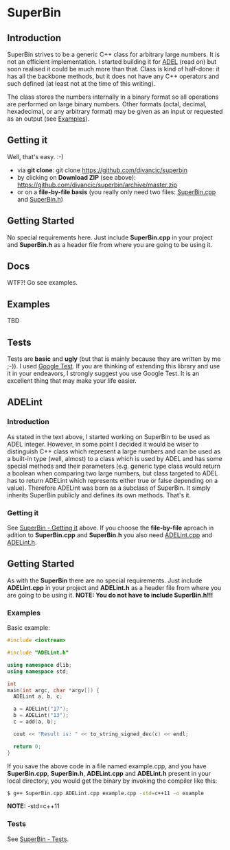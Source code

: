 # SuperBin

## Introduction

SuperBin strives to be a generic C++ class for arbitrary large numbers. It is not an efficient implementation. I started building it for [ADEL](https://github.com/divancic/superbin#adelint) (read on) but soon realised it could be much more than that. Class is kind of half-done: it has all the backbone methods, but it does not have any C++ operators and such defined (at least not at the time of this writing).

The class stores the numbers internally in a binary format so all operations are performed on large binary numbers. Other formats (octal, decimal, hexadecimal, or any arbitrary format) may be given as an input or requested as an output (see [Examples](https://github.com/divancic/superbin#examples)).

## Getting it

Well, that's easy. :-)

* via **git clone**: git clone https://github.com/divancic/superbin
* by clicking on **Download ZIP** (see above): https://github.com/divancic/superbin/archive/master.zip
* or on a **file-by-file basis** (you really only need two files: [SuperBin.cpp](https://raw.githubusercontent.com/divancic/superbin/master/SuperBin.cpp) and [SuperBin.h](https://raw.githubusercontent.com/divancic/superbin/master/SuperBin.h))

## Getting Started

No special requirements here. Just include **SuperBin.cpp** in your project and **SuperBin.h** as a header file from where you are going to be using it.

## Docs

WTF?! Go see examples.

## Examples

TBD

## Tests

Tests are **basic** and **ugly** (but that is mainly because they are written by me ;-)). I used [Google Test](https://github.com/google/googletest). If you are thinking of extending this library and use it in your endeavors, I strongly suggest you use Google Test. It is an excellent thing that may make your life easier.

## ADELint

### Introduction

As stated in the text above, I started working on SuperBin to be used as ADEL integer. However, in some point I decided it would be wiser to distinguish C++ class which represent a large numbers and can be used as a built-in type (well, almost) to a class which is used by ADEL and has some special methods and their parameters (e.g. generic type class would return a boolean when comparing two large numbers, but class targeted to ADEL has to return ADELint which represents either true or false depending on a value). Therefore ADELint was born as a subclass of SuperBin. It simply inherits SuperBin publicly and defines its own methods. That's it.

### Getting it

See [SuperBin - Getting it](https://github.com/divancic/superbin#getting-it) above. If you choose the **file-by-file** aproach in adition to **SuperBin.cpp** and **SuperBin.h** you also need [ADELint.cpp](https://raw.githubusercontent.com/divancic/superbin/master/ADELint.cpp) and [ADELint.h](https://raw.githubusercontent.com/divancic/superbin/master/ADELint.h).

## Getting Started

As with the **SuperBin** there are no special requirements. Just include **ADELint.cpp** in your project and **ADELint.h** as a header file from where you are going to be using it. **NOTE: You do not have to include SuperBin.h!!!**

### Examples
 
Basic example:

```cpp
#include <iostream>

#include "ADELint.h"

using namespace dlib;
using namespace std;

int
main(int argc, char *argv[]) {
  ADELint a, b, c;

  a = ADELint("17");
  b = ADELint("13");
  c = add(a, b);

  cout << "Result is: " << to_string_signed_dec(c) << endl;

  return 0;
}
```

If you save the above code in a file named example.cpp, and you have **SuperBin.cpp**, **SuperBin.h**, **ADELint.cpp** and **ADELint.h** present in your local directory, you would get the binary by invoking the compiler like this:
```bash
$ g++ SuperBin.cpp ADELint.cpp example.cpp -std=c++11 -o example
```
**NOTE:** -std=c++11



### Tests

See [SuperBin - Tests](https://github.com/divancic/superbin#tests).
